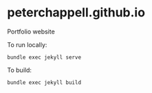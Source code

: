 # peterchappell.github.io
Portfolio website

To run locally:

```
bundle exec jekyll serve
```

To build:

```
bundle exec jekyll build
```
